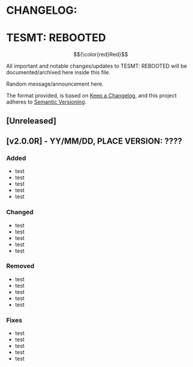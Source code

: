 # CHANGELOG:

# TESMT: REBOOTED
$${\color{red}Red}$$

All important and notable changes/updates to TESMT: REBOOTED will be documented/archived here inside this file.

Random message/announcement here.

The format provided, is based on [Keep a Changelog](https://keepachangelog.com/en/1.1.0/),
and this project adheres to [Semantic Versioning](https://semver.org/spec/v2.0.0.html).

## [Unreleased]

## [v2.0.0R] - YY/MM/DD, PLACE VERSION: ????

### Added

- test
- test
- test
- test
- test

### Changed

- test
- test
- test
- test
- test

### Removed

- test
- test
- test
- test
- test

### Fixes

- test
- test
- test
- test
- test



